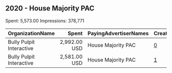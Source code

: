 ## 2020 - House Majority PAC 
Spent: 5,573.00
Impressions: 378,771

|OrganizationName|Spent|PayingAdvertiserNames|CreativeUrls|Impressions|Genders|AgeBrackets|CountryCodes|BillingAddresses|CandidateBallotInformation|
|:---|---:|:---|:---|---:|:---|:---|:---|:---|:---|
|Bully Pulpit Interactive|2,992.00 USD|House Majority PAC|[0](https://www.snap.com/political-ads/asset/e2791d9d98d31facfce55de102b80e4cd6cc108c6730fcc6385ca927ae08c315?mediaType=mp4)|220,962|||united states|"1445 New York Ave NW,Washington,20005,US"||
|Bully Pulpit Interactive|2,581.00 USD|House Majority PAC|[1](https://www.snap.com/political-ads/asset/9b26affb5f2afe3877b6e4de21b17ffa76873688813440eb9b2d5eb52a9f1f45?mediaType=mp4)|157,809||18+|united states|"1445 New York Ave NW,Washington,20005,US"||
